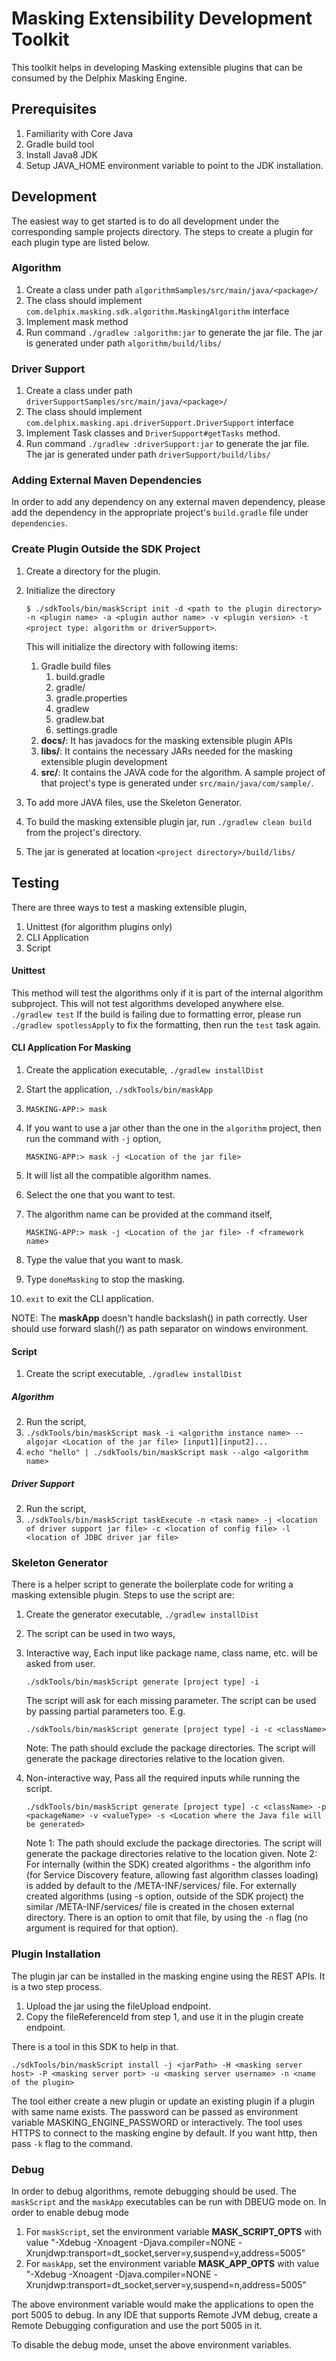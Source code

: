 # Masking Extensibility Development Toolkit

This toolkit helps in developing Masking extensible plugins that can be consumed by the Delphix Masking Engine.

## Prerequisites
1. Familiarity with Core Java
2. Gradle build tool
3. Install Java8 JDK
4. Setup JAVA_HOME environment variable to point to the JDK installation.


## Development
The easiest way to get started is to do all development under the corresponding sample projects directory.
The steps to create a plugin for each plugin type are listed below.

### Algorithm
1. Create a class under path `algorithmSamples/src/main/java/<package>/`
2. The class should implement `com.delphix.masking.sdk.algorithm.MaskingAlgorithm` interface
3. Implement mask method
4. Run command `./gradlew :algorithm:jar` to generate the jar file. The jar is generated under path `algorithm/build/libs/`

### Driver Support
1. Create a class under path `driverSupportSamples/src/main/java/<package>/`
2. The class should implement `com.delphix.masking.api.driverSupport.DriverSupport` interface
3. Implement Task classes and `DriverSupport#getTasks` method.
4. Run command `./gradlew :driverSupport:jar` to generate the jar file. The jar is generated under path `driverSupport/build/libs/`

### Adding External Maven Dependencies
In order to add any dependency on any external maven dependency, please add the dependency in the appropriate project's `build.gradle` file under `dependencies`.

### Create Plugin Outside the SDK Project
1. Create a directory for the plugin.
2. Initialize the directory

   `$ ./sdkTools/bin/maskScript init -d <path to the plugin directory> -n <plugin name> -a <plugin author name> -v <plugin version> -t <project type: algorithm or driverSupport>`.

   This will initialize the directory with following items:
   1. Gradle build files
       1. build.gradle
       2. gradle/
       3. gradle.properties
       4. gradlew
       5. gradlew.bat
       6. settings.gradle
   2. **docs/**: It has javadocs for the masking extensible plugin APIs
   3. **libs/**: It contains the necessary JARs needed for the masking extensible plugin development
   4. **src/**: It contains the JAVA code for the algorithm. A sample project of that project's type is generated under `src/main/java/com/sample/`.
3. To add more JAVA files, use the Skeleton Generator.
4. To build the masking extensible plugin jar, run `./gradlew clean build` from the project's directory.
5. The jar is generated at location `<project directory>/build/libs/`

## Testing

There are three ways to test a masking extensible plugin,
1. Unittest (for algorithm plugins only)
2. CLI Application
3. Script

#### Unittest
This method will test the algorithms only if it is part of the
internal algorithm subproject. This will not test algorithms developed
anywhere else.
`./gradlew test`
If the build is failing due to formatting error, please run `./gradlew spotlessApply` to fix the formatting, then run the `test` task again.

#### CLI Application For Masking

1. Create the application executable, `./gradlew installDist`
2. Start the application, `./sdkTools/bin/maskApp`
3. `MASKING-APP:> mask`
4. If you want to use a jar other than the one in the `algorithm` project, then run the command with `-j` option,

    `MASKING-APP:> mask -j <Location of the jar file>`
5. It will list all the compatible algorithm names.
6. Select the one that you want to test.
7. The algorithm name can be provided at the command itself,

   `MASKING-APP:> mask -j <Location of the jar file> -f <framework name>`
8. Type the value that you want to mask.
9. Type `doneMasking` to stop the masking.
10. `exit` to exit the CLI application.

NOTE:
The **maskApp** doesn't handle backslash(\) in path correctly. User
should use forward slash(/) as path separator on windows environment.

#### Script
1. Create the script executable, `./gradlew installDist`

##### Algorithm
2. Run the script,
  1. `./sdkTools/bin/maskScript mask -i <algorithm instance name> --algojar <Location of the jar file> [input1][input2]...`
  2. `echo "hello" | ./sdkTools/bin/maskScript mask --algo <algorithm name> `
  
##### Driver Support
2. Run the script,
  1. `./sdkTools/bin/maskScript taskExecute -n <task name> -j <location of driver support jar file> -c <location of config file> -l <location of JDBC driver jar file>`

### Skeleton Generator
There is a helper script to generate the boilerplate code for writing a masking extensible plugin. Steps to use the script are:
1. Create the generator executable, `./gradlew installDist`
2. The script can be used in two ways,
  1. Interactive way,
     Each input like package name, class name, etc. will be asked from user.

     `./sdkTools/bin/maskScript generate [project type] -i`

     The script will ask for each missing parameter. The script can be used by passing partial parameters too. E.g.

     `./sdkTools/bin/maskScript generate [project type] -i -c <className>`

     Note: The path should exclude the package directories. The script will generate the package directories relative to the location given.
  2. Non-interactive way,
     Pass all the required inputs while running the script.

     `./sdkTools/bin/maskScript generate [project type] -c <className> -p <packageName> -v <valueType> -s <Location where the Java file will be generated>`

     Note 1: The path should exclude the package directories. The script will generate the package directories relative to the location given.
     Note 2: For internally (within the SDK) created algorithms - the algorithm info (for Service Discovery feature, allowing fast algorithm classes loading)  is added by default to the /META-INF/services/<implemented-interface-name> file. For externally created algorithms (using -s option, outside of the SDK project) the similar /META-INF/services/<implemented-interface-name> file is created in the chosen external directory. There is an option to omit that file, by using the `-n` flag (no argument is required for that option).

### Plugin Installation
The plugin jar can be installed in the masking engine using the REST APIs. It is a two step process.
1. Upload the jar using the fileUpload endpoint.
2. Copy the fileReferenceId from step 1, and use it in the plugin create endpoint.

There is a tool in this SDK to help in that.

`./sdkTools/bin/maskScript install -j <jarPath> -H <masking server host> -P <masking server port> -u <masking server username> -n <name of the plugin>`

The tool either create a new plugin or update an existing plugin if a plugin with same name exists.
The password can be passed as environment variable
MASKING_ENGINE_PASSWORD or interactively.
The tool uses HTTPS to connect to the masking engine by default. If
you want http, then pass `-k` flag to the command.

### Debug

In order to debug algorithms, remote debugging should be used. The `maskScript` and the `maskApp` executables can be run with DBEUG mode on. In order to enable debug mode
1. For `maskScript`, set the environment variable **MASK_SCRIPT_OPTS** with value "-Xdebug -Xnoagent -Djava.compiler=NONE -Xrunjdwp:transport=dt_socket,server=y,suspend=y,address=5005"
2. For `maskApp`, set the environment variable **MASK_APP_OPTS** with value "-Xdebug -Xnoagent -Djava.compiler=NONE -Xrunjdwp:transport=dt_socket,server=y,suspend=n,address=5005"

The above environment variable would make the applications to open the port 5005 to debug. In any IDE that supports Remote JVM debug, create a Remote Debugging configuration and use the port 5005 in it.

To disable the debug mode, unset the above environment variables.
